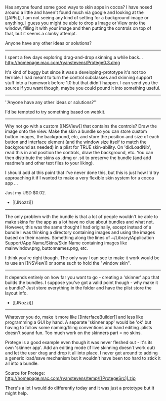 Has anyone found some good ways to skin apps in cocoa? I have nosed around a little and haven't found much via google and looking at the [[APIs]], I am not seeing any kind of setting for a background image or anything. I guess you might be able to drop a Image or View onto the window, filling it with your image and then putting the controls on top of that, but it seems a clunky attempt. 

Anyone have any other ideas or solutions?

----
I spent a few days exploring drag-and-drop skinning a while back... http://homepage.mac.com/ryanstevens/Protege0.3.dmg

It's kind of buggy but since it was a developing-prototype it's not too terrible. I had meant to turn the control subclasses and skinning support stuff into a framework before 1.0 but that didn't happen. I can send you the source if you want though, maybe you could pound it into something useful.

----

''Anyone have any other ideas or solutions?''

I'd be tempted to try something based on webkit.

----

Why not go with a custom [[NSView]] that contains the controls? Draw the image onto the view. Make the skin a bundle so you can store custom button images, the background, etc, and store the position and size of each button and interface element (and the window size itself to match the background as needed) in a plist for TRUE skin-ability. On 'didLoadNib', read this in and position the controls, draw the background, etc. You can then distribute the skins as .dmg or .sit to preserve the bundle (and add readme's and other text files to your liking).

I should add at this point that I've never done this, but this is just how I'd try approaching it if I wanted to make a very flexible skin system for a cocoa app ...

Just my USD $0.02.

- [[JNozzi]]

----

The only problem with the bundle is that a lot of people wouldn't be able to make skins for the app as a lot have no clue about bundles and what not. However, this was the same thought I had originally, except instead of a bundle I was thinking a directory containing images and using the images based on their names. Something along the lines of ~/Library/Application Support/App Name/Skins/Skin Name containing images like mainwindow.png, buttonnames.png, etc. 

I think you're right though. The only way I can see to make it work would be to use an [[NSView]] or some such to hold the "window skin". 

----

It depends entirely on how far you want to go - creating a 'skinner' app that builds the bundles. I suppose you've got a valid point though - why make it a bundle? Just store everything in the folder and have the plist store the layout info.

- [[JNozzi]]

----
Whatever you do, make it more like [[InterfaceBuilder]] and less like programming a GUI by hand. A separate 'skinner app' would be 'ok' but having to follow some naming/filing conventions and hand editing .plists doesn't sound fun. Too much work on the skinners part = no skins.

Protege is a good example even though it was never fleshed out - it's its own 'skinner app'. Add an editing mode (if live skinning doesn't work out) and let the user drag and drop it all into place. I never got around to adding a generic load/save mechanism but it wouldn't have been too hard to stick it all into a bundle.

Source for Protege: http://homepage.mac.com/ryanstevens/temp/[[ProtegeSrc]].zip

There's a lot I would do differently today and it was just a prototype but it might help.